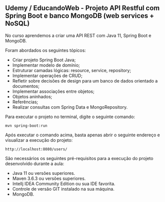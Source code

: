 <h2>Udemy / EducandoWeb - Projeto API Restful com Spring Boot e banco MongoDB (web services + NoSQL)</h2>

No curso aprendemos a criar uma API REST com Java 11, Spring Boot e MongoDB.

Foram abordados os seguintes tópicos:

* Criar projeto Spring Boot Java;
* Implementar modelo de domínio;
* Estruturar camadas lógicas: resource, service, repository;
* Implementar operações de CRUD;
* Refletir sobre decisões de design para um banco de dados orientado a documentos;
* Implementar associações entre objetos;
* Objetos aninhados;
* Referências;
* Realizar consultas com Spring Data e MongoRepository.

Para executar o projeto no terminal, digite o seguinte comando:

```shell script
mvn spring-boot:run 
```


Após executar o comando acima, basta apenas abrir o seguinte endereço e visualizar a execução do projeto:

```
http://localhost:8080/users/
```

São necessários os seguintes pré-requisitos para a execução do projeto desenvolvido durante a aula:

* Java 11 ou versões superiores.
* Maven 3.6.3 ou versões superiores.
* Intellj IDEA Community Edition ou sua IDE favorita.
* Controle de versão GIT instalado na sua máquina.
* MongoDB. 


